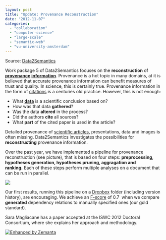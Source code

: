 ```yaml
---
layout: post
title: "Update: Provenance Reconstruction"
date: "2012-11-07"
categories: 
  - "collaboration"
  - "computer-science"
  - "large-scale"
  - "semantic-web"
  - "vu-university-amsterdam"
---
```


Source: [Data2Semantics](http://www.data2semantics.org/feed/)

Work package 5 of Data2Semantics focuses on the **reconstruction** of **[provenance](http://en.wikipedia.org/wiki/Provenance "Provenance") [information](http://en.wikipedia.org/wiki/Information "Information")**. Provenance is a hot topic in many domains, at it is believed that accurate provenance information can benefit measures of trust and quality. In science, this is certainly true. Provenance information in the form of [citations](http://en.wikipedia.org/wiki/Citation "Citation") is a centuries old practice. However, this is not enough:

- What **[data](http://en.wikipedia.org/wiki/Data "Data")** is a scientific conclusion based on?
- How was that data **gathered**?
- Was the data **altered** in the process?
- Did the authors **cite** all sources?
- What **part** of the cited paper is used in the article?

Detailed provenance of [scientific articles](http://en.wikipedia.org/wiki/Scientific_literature "Scientific literature"), presentations, data and images is often missing. Data2Semantics investigates the possibilities for **reconstructing** provenance information.

Over the past year, we have implemented a pipeline for provenance reconstruction (see picture), that is based on four steps: **preprocessing, hypotheses generation, hypotheses pruning, aggragation and ranking.** Each of these steps perform multiple analyses on a document that can be run in parallel.

![](images/provenance-pipeline.png)

Our first results, running this pipeline on a [Dropbox](http://www.dropbox.com "Dropbox") folder (including version history), are encouraging. We achieve an [F-score](http://en.wikipedia.org/wiki/F1_score "F1 score") of 0.7  when we compare **generated** dependency relations to manually specified ones (our gold standard).

Sara Magliacane has a paper accepted at the ISWC 2012 Doctoral Consortium, where she explains her approach and methodology.

[![Enhanced by Zemanta](http://img.zemanta.com/zemified_e.png?x-id=62e751c0-f56e-48f0-bc3e-70d46e54f3ce)](http://www.zemanta.com/?px "Enhanced by Zemanta")
